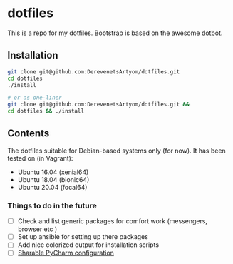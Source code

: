 # dotfiles

This is a repo for my dotfiles. Bootstrap is based on the awesome [dotbot](https://github.com/anishathalye/dotbot).

## Installation

```sh
git clone git@github.com:DerevenetsArtyom/dotfiles.git
cd dotfiles 
./install

# or as one-liner
git clone git@github.com:DerevenetsArtyom/dotfiles.git &&
cd dotfiles && ./install
```

## Contents

The dotfiles suitable for Debian-based systems only (for now).
It has been tested on (in Vagrant):

* Ubuntu 16.04 (xenial64)
* Ubuntu 18.04 (bionic64)
* Ubuntu 20.04 (focal64)

### Things to do in the future

- [ ] Check and list generic packages for comfort work (messengers, browser etc )
- [ ] Set up ansible for setting up there packages
- [ ] Add nice colorized output for installation scripts 
- [ ] [Sharable PyCharm configuration](https://www.jetbrains.com/help/pycharm/sharing-your-ide-settings.html)